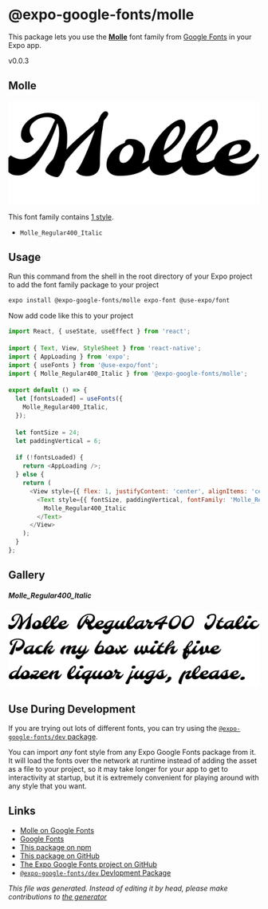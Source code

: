 # @expo-google-fonts/molle

This package lets you use the [**Molle**](https://fonts.google.com/specimen/Molle) font family from [Google Fonts](https://fonts.google.com/) in your Expo app.

v0.0.3

## Molle

![Molle](./font-family.png)

This font family contains [1 style](#gallery).

- `Molle_Regular400_Italic`

## Usage

Run this command from the shell in the root directory of your Expo project to add the font family package to your project
```sh
expo install @expo-google-fonts/molle expo-font @use-expo/font
```

Now add code like this to your project
```js
import React, { useState, useEffect } from 'react';

import { Text, View, StyleSheet } from 'react-native';
import { AppLoading } from 'expo';
import { useFonts } from '@use-expo/font';
import { Molle_Regular400_Italic } from '@expo-google-fonts/molle';

export default () => {
  let [fontsLoaded] = useFonts({
    Molle_Regular400_Italic,
  });

  let fontSize = 24;
  let paddingVertical = 6;

  if (!fontsLoaded) {
    return <AppLoading />;
  } else {
    return (
      <View style={{ flex: 1, justifyContent: 'center', alignItems: 'center' }}>
        <Text style={{ fontSize, paddingVertical, fontFamily: 'Molle_Regular400_Italic' }}>
          Molle_Regular400_Italic
        </Text>
      </View>
    );
  }
};

```

## Gallery

##### Molle_Regular400_Italic
![Molle_Regular400_Italic](./d081c5d8d7d19361eaa68e5c05b211b519fa2d27ca94a3ec76da0a39f880acb9.ttf.png)


## Use During Development

If you are trying out lots of different fonts, you can try using the [`@expo-google-fonts/dev` package](https://github.com/expo/google-fonts/tree/master/font-packages/dev#readme).

You can import *any* font style from any Expo Google Fonts package from it. It will load the fonts
over the network at runtime instead of adding the asset as a file to your project, so it may take longer
for your app to get to interactivity at startup, but it is extremely convenient
for playing around with any style that you want.

## Links

- [Molle on Google Fonts](https://fonts.google.com/specimen/Molle)
- [Google Fonts](https://fonts.google.com/)
- [This package on npm](https://www.npmjs.com/package/@expo-google-fonts/molle)
- [This package on GitHub](https://github.com/expo/google-fonts/tree/master/font-packages/molle)
- [The Expo Google Fonts project on GitHub](https://github.com/expo/google-fonts)
- [`@expo-google-fonts/dev` Devlopment Package](https://github.com/expo/google-fonts/tree/master/font-packages/dev)


*This file was generated. Instead of editing it by head, please make contributions to [the generator](https://github.com/expo/google-fonts/tree/master/packages/generator)*
